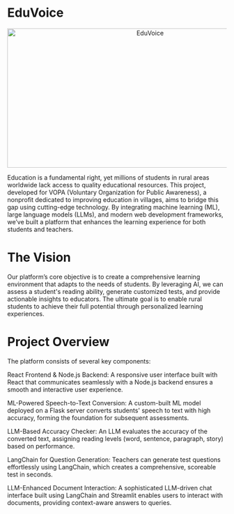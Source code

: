# EduVoice


<p align="center"><a href="https://github.com/DhyanShah22/EduVoice"><img src="https://socialify.git.ci/cfgmumbai24/Team-58/image?language=1&name=1&owner=1&pattern=Floating%20Cogs&theme=Dark" alt="EduVoice" width="640" height="320" /></a></p>
<p id="description">Education is a fundamental right, yet millions of students in rural areas worldwide lack access to quality educational resources. This project, developed for VOPA (Voluntary Organization for Public Awareness), a nonprofit dedicated to improving education in villages, aims to bridge this gap using cutting-edge technology. By integrating machine learning (ML), large language models (LLMs), and modern web development frameworks, we’ve built a platform that enhances the learning experience for both students and teachers.</p>

<h1> The Vision </h1>

<p>Our platform’s core objective is to create a comprehensive learning environment that adapts to the needs of students. By leveraging AI, we can assess a student's reading ability, generate customized tests, and provide actionable insights to educators. The ultimate goal is to enable rural students to achieve their full potential through personalized learning experiences.</p>

<h1> Project Overview </h1>
<p> The platform consists of several key components:

  React Frontend & Node.js Backend: A responsive user interface built with React that communicates seamlessly with a Node.js backend ensures a smooth and interactive user experience.

  ML-Powered Speech-to-Text Conversion: A custom-built ML model deployed on a Flask server converts students' speech to text with high accuracy, forming the foundation for subsequent assessments.

  LLM-Based Accuracy Checker: An LLM evaluates the accuracy of the converted text, assigning reading levels (word, sentence, paragraph, story) based on performance.

   LangChain for Question Generation: Teachers can generate test questions effortlessly using LangChain, which creates a comprehensive, scoreable test in seconds.

   LLM-Enhanced Document Interaction: A sophisticated LLM-driven chat interface built using LangChain and Streamlit enables users to interact with documents, providing context-aware answers to queries.
</p>


